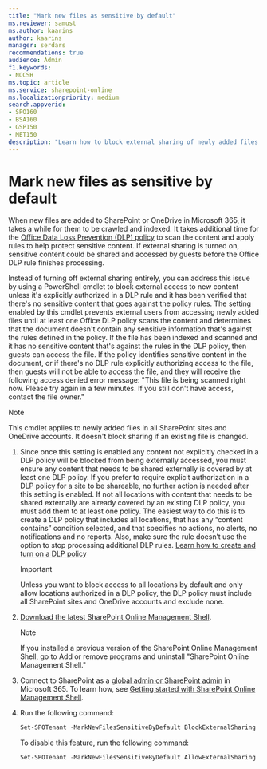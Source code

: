 ```yaml
---
title: "Mark new files as sensitive by default"
ms.reviewer: samust
ms.author: kaarins
author: kaarins
manager: serdars
recommendations: true
audience: Admin
f1.keywords:
- NOCSH
ms.topic: article
ms.service: sharepoint-online
ms.localizationpriority: medium
search.appverid:
- SPO160
- BSA160
- GSP150
- MET150
description: "Learn how to block external sharing of newly added files."
---
```


# Mark new files as sensitive by default

When new files are added to SharePoint or OneDrive in Microsoft 365, it takes a while for them to be crawled and indexed. It takes additional time for the [Office Data Loss Prevention (DLP) policy](/microsoft-365/compliance/data-loss-prevention-policies) to scan the content and apply rules to help protect sensitive content. If external sharing is turned on, sensitive content could be shared and accessed by guests before the Office DLP rule finishes processing.

Instead of turning off external sharing entirely, you can address this issue by using a PowerShell cmdlet to block external access to new content unless it's explicitly authorized in a DLP rule and it has been verified that there's no sensitive content that goes against the policy rules. The setting enabled by this cmdlet prevents external users from accessing newly added files until at least one Office DLP policy scans the content and determines that the document doesn't contain any sensitive information that's against the rules defined in the policy. If the file has been indexed and scanned and it has no sensitive content that's against the rules in the DLP policy, then guests can access the file. If the policy identifies sensitive content in the document, or if there's no DLP rule explicitly authorizing access to the file, then guests will not be able to access the file, and they will receive the following access denied error message: "This file is being scanned right now. Please try again in a few minutes. If you still don't have access, contact the file owner."


> [!NOTE]
> This cmdlet applies to newly added files in all SharePoint sites and OneDrive accounts. It doesn't block sharing if an existing file is changed.

1. Since once this setting is enabled any content not explicitly checked in a DLP policy will be blocked from being externally accessed, you must ensure any content that needs to be shared externally is covered by at least one DLP policy. If you prefer to require explicit authorization in a DLP policy for a site to be shareable, no further action is needed after this setting is enabled. If not all locations with content that needs to be shared externally are already covered by an existing DLP policy, you must add them to at least one policy. The easiest way to do this is to create a DLP policy that includes all locations, that has any “content contains” condition selected, and that specifies no actions, no alerts, no notifications and no reports. Also, make sure the rule doesn’t use the option to stop processing additional DLP rules. [Learn how to create and turn on a DLP policy](/microsoft-365/compliance/create-test-tune-dlp-policy)

    > [!IMPORTANT]
    > Unless you want to block access to all locations by default and only allow locations authorized in a DLP policy, the DLP policy must include all SharePoint sites and OneDrive accounts and exclude none.

2. [Download the latest SharePoint Online Management Shell](https://go.microsoft.com/fwlink/p/?LinkId=255251).

    > [!NOTE]
    > If you installed a previous version of the SharePoint Online Management Shell, go to Add or remove programs and uninstall "SharePoint Online Management Shell." 

3. Connect to SharePoint as a [global admin or SharePoint admin](./sharepoint-admin-role.md) in Microsoft 365. To learn how, see [Getting started with SharePoint Online Management Shell](/powershell/sharepoint/sharepoint-online/connect-sharepoint-online).
    
4. Run the following command:
  
    ```PowerShell
    Set-SPOTenant -MarkNewFilesSensitiveByDefault BlockExternalSharing 
    ```

    To disable this feature, run the following command:

    ```powershell
    Set-SPOTenant -MarkNewFilesSensitiveByDefault AllowExternalSharing
    ```
